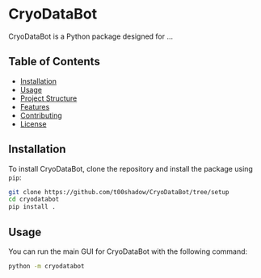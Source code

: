 # CryoDataBot

CryoDataBot is a Python package designed for ...

## Table of Contents

- [Installation](#installation)
- [Usage](#usage)
- [Project Structure](#project-structure)
- [Features](#features)
- [Contributing](#contributing)
- [License](#license)

## Installation

To install CryoDataBot, clone the repository and install the package using `pip`:

```bash
git clone https://github.com/t00shadow/CryoDataBot/tree/setup
cd cryodatabot
pip install .
```


## Usage
You can run the main GUI for CryoDataBot with the following command:

```bash
python -m cryodatabot
```